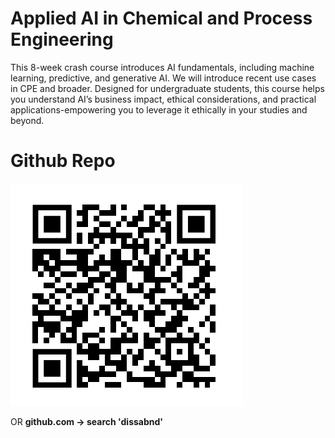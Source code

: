 # Applied AI in Chemical and Process Engineering

This 8-week crash course introduces AI fundamentals, including machine learning, predictive, and generative AI. We will introduce recent use cases in CPE and broader. Designed for undergraduate students, this course helps you understand AI’s business impact, ethical considerations, and practical applications-empowering you to leverage it ethically in your studies and beyond.

# Github Repo

![QR Code](assets/qr.png)


OR
**github.com -> search 'dissabnd'**
